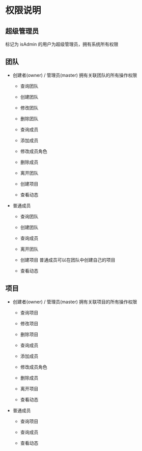 # 权限说明

## 超级管理员
标记为 isAdmin 的用户为超级管理员，拥有系统所有权限

## 团队

- 创建者(owner) / 管理员(master) 拥有关联团队的所有操作权限
    - 查询团队 
    - 创建团队
    - 修改团队
    - 删除团队
    
    - 查询成员
    - 添加成员
    - 修改成员角色
    - 删除成员
    - 离开团队
    
    - 创建项目
    
    - 查看动态
    
- 普通成员 
    - 查询团队 
    - 创建团队
    
    - 查询成员
    - 离开团队
    
    - 创建项目 普通成员可以在团队中创建自己的项目
    
    - 查看动态

## 项目
- 创建者(owner) / 管理员(master) 拥有关联项目的所有操作权限
    - 查询项目
    - 修改项目
    - 删除项目
    
    - 查询成员
    - 添加成员
    - 修改成员角色
    - 删除成员
    - 离开项目
    
    - 查看动态
    
- 普通成员 
    - 查询项目
    
    - 查询成员
    
    - 查看动态
    
